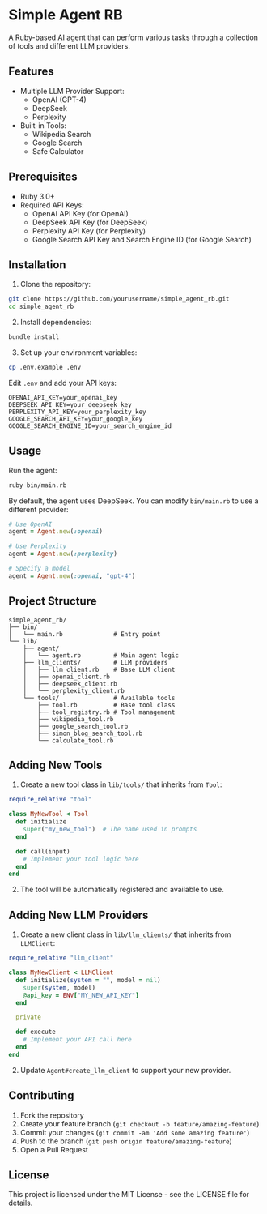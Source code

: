 # Simple Agent RB

A Ruby-based AI agent that can perform various tasks through a collection of tools and different LLM providers.

## Features

- Multiple LLM Provider Support:
  - OpenAI (GPT-4)
  - DeepSeek
  - Perplexity
- Built-in Tools:
  - Wikipedia Search
  - Google Search
  - Safe Calculator

## Prerequisites

- Ruby 3.0+
- Required API Keys:
  - OpenAI API Key (for OpenAI)
  - DeepSeek API Key (for DeepSeek)
  - Perplexity API Key (for Perplexity)
  - Google Search API Key and Search Engine ID (for Google Search)

## Installation

1. Clone the repository:

```bash
git clone https://github.com/yourusername/simple_agent_rb.git
cd simple_agent_rb
```

2. Install dependencies:

```bash
bundle install
```

3. Set up your environment variables:

```bash
cp .env.example .env
```

Edit `.env` and add your API keys:

```
OPENAI_API_KEY=your_openai_key
DEEPSEEK_API_KEY=your_deepseek_key
PERPLEXITY_API_KEY=your_perplexity_key
GOOGLE_SEARCH_API_KEY=your_google_key
GOOGLE_SEARCH_ENGINE_ID=your_search_engine_id
```

## Usage

Run the agent:

```bash
ruby bin/main.rb
```

By default, the agent uses DeepSeek. You can modify `bin/main.rb` to use a different provider:

```ruby
# Use OpenAI
agent = Agent.new(:openai)

# Use Perplexity
agent = Agent.new(:perplexity)

# Specify a model
agent = Agent.new(:openai, "gpt-4")
```

## Project Structure

```
simple_agent_rb/
├── bin/
│   └── main.rb              # Entry point
└── lib/
    ├── agent/
    │   └── agent.rb         # Main agent logic
    ├── llm_clients/         # LLM providers
    │   ├── llm_client.rb    # Base LLM client
    │   ├── openai_client.rb
    │   ├── deepseek_client.rb
    │   └── perplexity_client.rb
    └── tools/               # Available tools
        ├── tool.rb          # Base tool class
        ├── tool_registry.rb # Tool management
        ├── wikipedia_tool.rb
        ├── google_search_tool.rb
        ├── simon_blog_search_tool.rb
        └── calculate_tool.rb
```

## Adding New Tools

1. Create a new tool class in `lib/tools/` that inherits from `Tool`:

```ruby
require_relative "tool"

class MyNewTool < Tool
  def initialize
    super("my_new_tool")  # The name used in prompts
  end

  def call(input)
    # Implement your tool logic here
  end
end
```

2. The tool will be automatically registered and available to use.

## Adding New LLM Providers

1. Create a new client class in `lib/llm_clients/` that inherits from `LLMClient`:

```ruby
require_relative "llm_client"

class MyNewClient < LLMClient
  def initialize(system = "", model = nil)
    super(system, model)
    @api_key = ENV["MY_NEW_API_KEY"]
  end

  private

  def execute
    # Implement your API call here
  end
end
```

2. Update `Agent#create_llm_client` to support your new provider.

## Contributing

1. Fork the repository
2. Create your feature branch (`git checkout -b feature/amazing-feature`)
3. Commit your changes (`git commit -am 'Add some amazing feature'`)
4. Push to the branch (`git push origin feature/amazing-feature`)
5. Open a Pull Request

## License

This project is licensed under the MIT License - see the LICENSE file for details.
